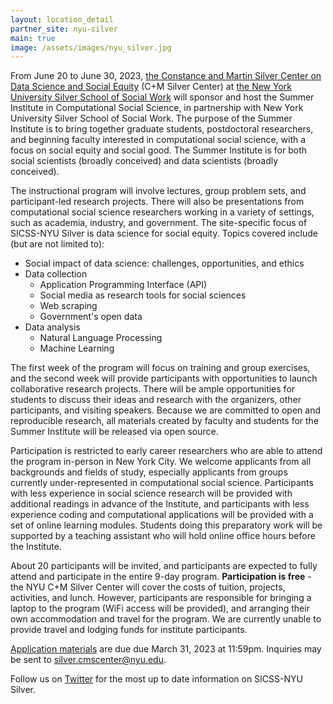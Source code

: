 ```yaml
---
layout: location_detail
partner_site: nyu-silver
main: true
image: /assets/images/nyu_silver.jpg
---
```


From June 20 to June 30, 2023, [the Constance and Martin Silver Center on Data Science and Social Equity](https://socialwork.nyu.edu/faculty-and-research/centers-and-institutes/c-m-silver-center.html) (C+M Silver Center) at [the New York University Silver School of Social Work](https://socialwork.nyu.edu/) will sponsor and host the Summer Institute in Computational Social Science, in partnership with New York University Silver School of Social Work. The purpose of the Summer Institute is to bring together graduate students, postdoctoral researchers, and beginning faculty interested in computational social science, with a focus on social equity and social good. The Summer Institute is for both social scientists (broadly conceived) and data scientists (broadly conceived).

The instructional program will involve lectures, group problem sets, and participant-led research projects. There will also be presentations from computational social science researchers working in a variety of settings, such as academia, industry, and government. The site-specific focus of SICSS-NYU Silver is data science for social equity. Topics covered include (but are not limited to): 

* Social impact of data science: challenges, opportunities, and ethics
* Data collection 
  * Application Programming Interface (API) 
  * Social media as research tools for social sciences
  * Web scraping 
  * Government's open data
* Data analysis 
  * Natural Language Processing 
  * Machine Learning

The first week of the program will focus on training and group exercises, and the second week will provide participants with opportunities to launch collaborative research projects. There will be ample opportunities for students to discuss their ideas and research with the organizers, other participants, and visiting speakers. Because we are committed to open and reproducible research, all materials created by faculty and students for the Summer Institute will be released via open source.

Participation is restricted to early career researchers who are able to attend the program in-person in New York City. We welcome applicants from all backgrounds and fields of study, especially applicants from groups currently under-represented in computational social science. Participants with less experience in social science research will be provided with additional readings in advance of the Institute, and participants with less experience coding and computational applications will be provided with a set of online learning modules. Students doing this preparatory work will be supported by a teaching assistant who will hold online office hours before the Institute.

About 20 participants will be invited, and participants are expected to fully attend and participate in the entire 9-day program. **Participation is free** - the NYU C+M Silver Center will cover the costs of tuition, projects, activities, and lunch. However, participants are responsible for bringing a laptop to the program (WiFi access will be provided), and arranging their own accommodation and travel for the program. We are currently unable to provide travel and lodging funds for institute participants.

[Application materials](https://sicss.io/2023/nyu-nyc/apply) are due due March 31, 2023 at 11:59pm. Inquiries may be sent to silver.cmscenter@nyu.edu.

Follow us on [Twitter](https://twitter.com/CMSCenterNYU) for the most up to date information on SICSS-NYU Silver.
